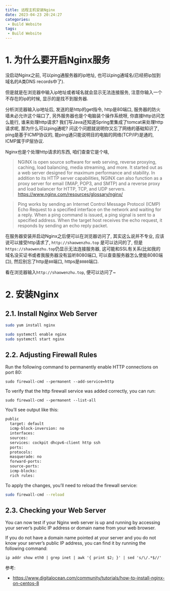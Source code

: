 ```yaml
---
title: 远程主机安装Nginx
date: 2023-04-23 20:24:27
categories:
 - Build Website
tags:
 - Build Website
---
```


# 1. 为什么要开启Nginx服务

没启动Nginx之前, 可以ping通服务器的ip地址, 也可以ping通域名(已经把ip加到域名的A类DNS records中了). 

但是就是在浏览器中输入ip地址或者域名就会显示无法连接服务, 注意你输入一个不存在的ip的时候, 显示的是找不到服务器. 

分析浏览器输入ip地址后, 发送的是http的get指令, http是80端口, 服务器的防火墙未必允许这个端口了, 另外服务器也是个电脑装个操作系统呀, 你直接http访问怎么能行, 谁来处理http请求? 我们写Java还知道Spring里集成了tomcat来处理http请求呢, 那为什么可以ping通呢? 问这个问题就说明你又忘了网络的基础知识了, ping是基于ICMP协议的, 能ping通只能说明目的电脑的网络(TCP/IP)是通的, ICMP属于IP层协议. 

Nginx也是个处理http请求的东西, 咱们查查它是个啥,

> NGINX is open source software for web serving, reverse proxying, caching, load balancing, media streaming, and more. It started out as a web server designed for maximum performance and stability. In addition to its HTTP server capabilities, NGINX can also function as a proxy server for email (IMAP, POP3, and SMTP) and a reverse proxy and load balancer for HTTP, TCP, and UDP servers. https://www.nginx.com/resources/glossary/nginx/


> Ping works by sending an Internet Control Message Protocol (ICMP) Echo Request to a specified interface on the network and waiting for a reply. When a ping command is issued, a ping signal is sent to a specified address. When the target host receives the echo request, it responds by sending an echo reply packet.

在服务器安装并启动Nginx之后便可以在浏览器访问了, 其实这么说并不专业, 应该说可以接受http请求了, `http://shaowenzhu.top` 是可以访问的了, 但是`https://shaowenzhu.top`仍显示无法连接服务器, 这可能和SSL有关系(比如我的域名没买证书或者我服务器没有监听8080端口, 可以查查服务器怎么使能8080端口), 然后别忘了http是`80`端口, https是`8080`端口. 

看在浏览器输入`http://shaowenzhu.top`, 便可以访问了~

# 2. 安装Nginx

## 2.1. Install Nginx Web Server

```zsh
sudo yum install nginx

sudo systemctl enable nginx
sudo systemctl start nginx
```

## 2.2. Adjusting Firewall Rules

Run the following command to permanently enable HTTP connections on port 80:

```shell
sudo firewall-cmd --permanent --add-service=http
```

To verify that the http firewall service was added correctly, you can run:

```shell
sudo firewall-cmd --permanent --list-all
```

You’ll see output like this:

```zsh
public
  target: default
  icmp-block-inversion: no
  interfaces: 
  sources: 
  services: cockpit dhcpv6-client http ssh
  ports: 
  protocols: 
  masquerade: no
  forward-ports: 
  source-ports: 
  icmp-blocks: 
  rich rules: 
```

To apply the changes, you’ll need to reload the firewall service:

```zsh
sudo firewall-cmd --reload
```

## 2.3. Checking your Web Server

You can now test if your Nginx web server is up and running by accessing your server’s public IP address or domain name from your web browser.

If you do not have a domain name pointed at your server and you do not know your server’s public IP address, you can find it by running the following command:

```
ip addr show eth0 | grep inet | awk '{ print $2; }' | sed 's/\/.*$//'
```

参考:

- https://www.digitalocean.com/community/tutorials/how-to-install-nginx-on-centos-8
